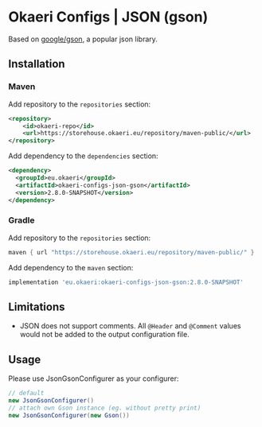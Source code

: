 # Okaeri Configs | JSON (gson)

Based on [google/gson](https://github.com/google/gson), a popular json library.

## Installation
### Maven
Add repository to the `repositories` section:
```xml
<repository>
    <id>okaeri-repo</id>
    <url>https://storehouse.okaeri.eu/repository/maven-public/</url>
</repository>
```
Add dependency to the `dependencies` section:
```xml
<dependency>
  <groupId>eu.okaeri</groupId>
  <artifactId>okaeri-configs-json-gson</artifactId>
  <version>2.8.0-SNAPSHOT</version>
</dependency>
```
### Gradle
Add repository to the `repositories` section:
```groovy
maven { url "https://storehouse.okaeri.eu/repository/maven-public/" }
```
Add dependency to the `maven` section:
```groovy
implementation 'eu.okaeri:okaeri-configs-json-gson:2.8.0-SNAPSHOT'
```

## Limitations
- JSON does not support comments. All `@Header` and `@Comment` values would not be added to the output configuration file.

## Usage

Please use JsonGsonConfigurer as your configurer:
```java
// default
new JsonGsonConfigurer()
// attach own Gson instance (eg. without pretty print)
new JsonGsonConfigurer(new Gson())
```
